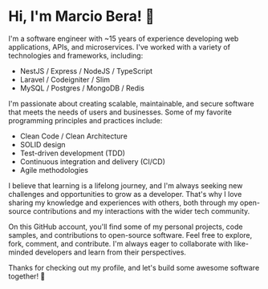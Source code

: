 # Hi, I'm Marcio Bera! 👋

I'm a software engineer with ~15 years of experience developing web applications, APIs, and microservices. I've worked with a variety of technologies and frameworks, including:

- NestJS / Express / NodeJS / TypeScript
- Laravel / Codeigniter / Slim
- MySQL / Postgres / MongoDB / Redis

I'm passionate about creating scalable, maintainable, and secure software that meets the needs of users and businesses. Some of my favorite programming principles and practices include:

- Clean Code / Clean Architecture
- SOLID design
- Test-driven development (TDD)
- Continuous integration and delivery (CI/CD)
- Agile methodologies

I believe that learning is a lifelong journey, and I'm always seeking new challenges and opportunities to grow as a developer. That's why I love sharing my knowledge and experiences with others, both through my open-source contributions and my interactions with the wider tech community.

On this GitHub account, you'll find some of my personal projects, code samples, and contributions to open-source software. Feel free to explore, fork, comment, and contribute. I'm always eager to collaborate with like-minded developers and learn from their perspectives.

Thanks for checking out my profile, and let's build some awesome software together! 🚀
